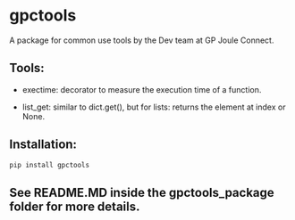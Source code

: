 # gpctools

A package for common use tools by the Dev team at GP Joule Connect.

## Tools:
- exectime: decorator to measure the execution time of a function.

- list_get: similar to dict.get(), but for lists: returns the element at index or None.

## Installation:

```bash
pip install gpctools
````

## See README.MD inside the gpctools_package folder for more details.